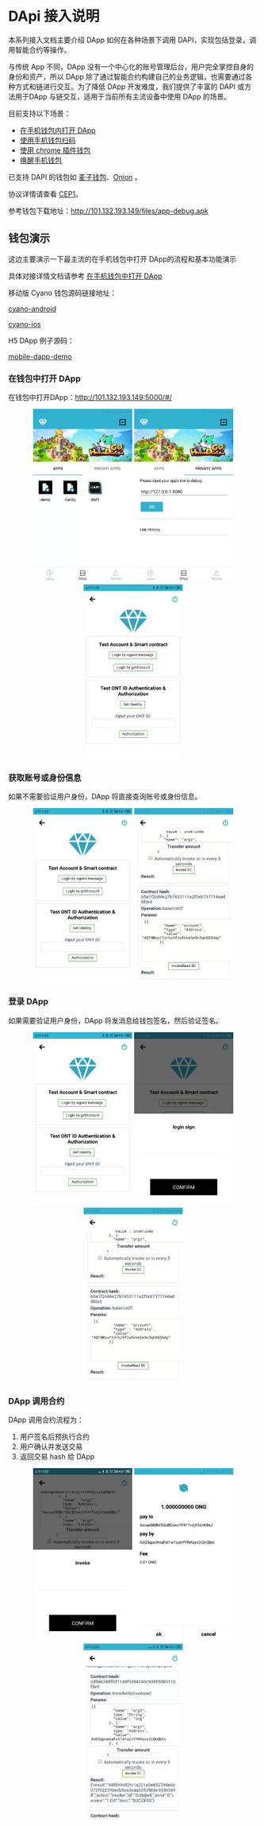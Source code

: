 
# DApi 接入说明

本系列接入文档主要介绍 DApp 如何在各种场景下调用 DAPI，实现包括登录，调用智能合约等操作。

与传统 App 不同，DApp 没有一个中心化的账号管理后台，用户完全掌控自身的身份和资产，所以 DApp 除了通过智能合约构建自己的业务逻辑，也需要通过各种方式和链进行交互。为了降低 DApp 开发难度，我们提供了丰富的 DAPI 或方法用于DApp 与链交互，适用于当前所有主流设备中使用 DApp 的场景。

目前支持以下场景：
- [在手机钱包内打开 DApp](https://dev-docs.ont.io/#/docs-cn/dApp-Integration/01-DAppDocking-Wallet-Opens-DApp)
- [使用手机钱包扫码](https://dev-docs.ont.io/#/docs-cn/dApp-Integration/02-DAppDocking-QRcode)
- [使用 chrome 插件钱包](https://dev-docs.ont.io/#/docs-cn/dApp-Integration/03-DAppDocking-use-chrome-extension-wallet)
- [唤醒手机钱包](https://dev-docs.ont.io/#/docs-cn/dApp-Integration/06-DAppDocking-Wake-up)

已支持 DAPI 的钱包如 [麦子钱包](http://www.mathwallet.org/en/)、[Onion](http://onion.fun/) 。

协议详情请查看 [CEP1](https://github.com/ontio-cyano/CEPs/blob/master/CEPS/CEP1.mediawiki)。

参考钱包下载地址：http://101.132.193.149/files/app-debug.apk


## 钱包演示

这边主要演示一下最主流的在手机钱包中打开 DApp的流程和基本功能演示

具体对接详情文档请参考 [在手机钱包中打开 DApp](https://dev-docs.ont.io/#/docs-cn/dApp-Integration/01-DAppDocking-Wallet-Opens-DApp)

移动版 Cyano 钱包源码链接地址：

[cyano-android](https://github.com/ontio-cyano/cyano-android)

[cyano-ios](https://github.com/ontio-cyano/cyano-ios)

H5 DApp 例子源码：

[mobile-dapp-demo](https://github.com/ontio-cyano/mobile-dapp-demo)

### 在钱包中打开 DApp

在钱包中打开DApp：http://101.132.193.149:5000/#/

<div align="center">
  <img src="https://raw.githubusercontent.com/ontio-cyano/integration-docs/master/images/ios/01-dapps.jpg" height="350" width="200">
  <img src="https://raw.githubusercontent.com/ontio-cyano/integration-docs/master/images/ios/01-private-dapp.jpg" height="350" width="200">
  <img src="https://raw.githubusercontent.com/ontio-cyano/integration-docs/master/images/ios/01-open-dapp.png" height="350" width="200">
</div>

### 获取账号或身份信息

如果不需要验证用户身份，DApp 将直接查询账号或身份信息。

<div align="center">
  <img src="https://raw.githubusercontent.com/ontio-cyano/integration-docs/master/images/ios/01-open-dapp.png" height="350" width="200">
  <img src="https://raw.githubusercontent.com/ontio-cyano/integration-docs/master/images/ios/02-getAccount.jpg" height="350" width="200">
</div>

### 登录 DApp

如果需要验证用户身份，DApp 将发消息给钱包签名，然后验证签名。

<div align="center">
  <img src="https://raw.githubusercontent.com/ontio-cyano/integration-docs/master/images/ios/01-open-dapp.png" height="350" width="200">
  <img src="https://raw.githubusercontent.com/ontio-cyano/integration-docs/master/images/ios/03-login-pwd.png" height="350" width="200">
  <img src="https://raw.githubusercontent.com/ontio-cyano/integration-docs/master/images/ios/04-logined.jpg" height="350" width="200">
</div>

### DApp 调用合约

DApp 调用合约流程为：

1. 用户签名后预执行合约
2. 用户确认并发送交易
3. 返回交易 hash 给 DApp

<div align="center">
  <img src="https://raw.githubusercontent.com/ontio-cyano/integration-docs/master/images/ios/input-password.jpg" height="350" width="200">
  <img src="https://raw.githubusercontent.com/ontio-cyano/integration-docs/master/images/ios/05-pre-exec-result.png" height="350" width="200">
  <img src="https://raw.githubusercontent.com/ontio-cyano/integration-docs/master/images/ios/06-dapp-recv-txhash.jpg" height="350" width="200">
</div>

